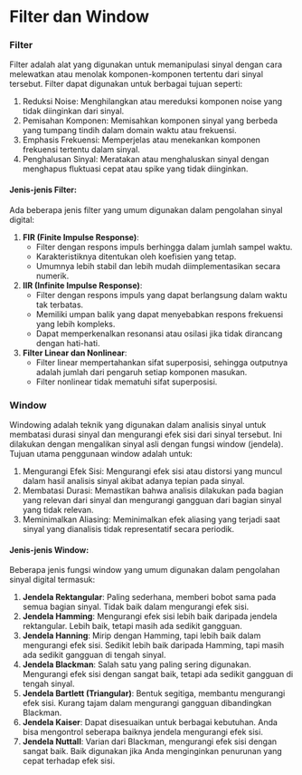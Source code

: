 # Filter dan Window

### Filter

Filter adalah alat yang digunakan untuk memanipulasi sinyal dengan cara melewatkan atau menolak komponen-komponen tertentu dari sinyal tersebut. Filter dapat digunakan untuk berbagai tujuan seperti:
1. Reduksi Noise: Menghilangkan atau mereduksi komponen noise yang tidak diinginkan dari sinyal.
2. Pemisahan Komponen: Memisahkan komponen sinyal yang berbeda yang tumpang tindih dalam domain waktu atau frekuensi.
3. Emphasis Frekuensi: Memperjelas atau menekankan komponen frekuensi tertentu dalam sinyal.
4. Penghalusan Sinyal: Meratakan atau menghaluskan sinyal dengan menghapus fluktuasi cepat atau spike yang tidak diinginkan.

#### Jenis-jenis Filter:

Ada beberapa jenis filter yang umum digunakan dalam pengolahan sinyal digital:
1. **FIR (Finite Impulse Response)**:
   - Filter dengan respons impuls berhingga dalam jumlah sampel waktu.
   - Karakteristiknya ditentukan oleh koefisien yang tetap.
   - Umumnya lebih stabil dan lebih mudah diimplementasikan secara numerik.
2. **IIR (Infinite Impulse Response)**:
   - Filter dengan respons impuls yang dapat berlangsung dalam waktu tak terbatas.
   - Memiliki umpan balik yang dapat menyebabkan respons frekuensi yang lebih kompleks.
   - Dapat memperkenalkan resonansi atau osilasi jika tidak dirancang dengan hati-hati.
3. **Filter Linear dan Nonlinear**:
   - Filter linear mempertahankan sifat superposisi, sehingga outputnya adalah jumlah dari pengaruh setiap komponen masukan.
   - Filter nonlinear tidak mematuhi sifat superposisi.

### Window

Windowing adalah teknik yang digunakan dalam analisis sinyal untuk membatasi durasi sinyal dan mengurangi efek sisi dari sinyal tersebut. Ini dilakukan dengan mengalikan sinyal asli dengan fungsi window (jendela). Tujuan utama penggunaan window adalah untuk:
1. Mengurangi Efek Sisi: Mengurangi efek sisi atau distorsi yang muncul dalam hasil analisis sinyal akibat adanya tepian pada sinyal.
2. Membatasi Durasi: Memastikan bahwa analisis dilakukan pada bagian yang relevan dari sinyal dan mengurangi gangguan dari bagian sinyal yang tidak relevan.
3. Meminimalkan Aliasing: Meminimalkan efek aliasing yang terjadi saat sinyal yang dianalisis tidak representatif secara periodik.

#### Jenis-jenis Window:

Beberapa jenis fungsi window yang umum digunakan dalam pengolahan sinyal digital termasuk:
1. **Jendela Rektangular**: Paling sederhana, memberi bobot sama pada semua bagian sinyal. Tidak baik dalam mengurangi efek sisi.
2. **Jendela Hamming**: Mengurangi efek sisi lebih baik daripada jendela rektangular. Lebih baik, tetapi masih ada sedikit gangguan.
3. **Jendela Hanning**: Mirip dengan Hamming, tapi lebih baik dalam mengurangi efek sisi. Sedikit lebih baik daripada Hamming, tapi masih ada sedikit gangguan di tengah sinyal.
4. **Jendela Blackman**: Salah satu yang paling sering digunakan. Mengurangi efek sisi dengan sangat baik, tetapi ada sedikit gangguan di tengah sinyal.
5. **Jendela Bartlett (Triangular)**: Bentuk segitiga, membantu mengurangi efek sisi. Kurang tajam dalam mengurangi gangguan dibandingkan Blackman.
6. **Jendela Kaiser**: Dapat disesuaikan untuk berbagai kebutuhan. Anda bisa mengontrol seberapa baiknya jendela mengurangi efek sisi.
7. **Jendela Nuttall**: Varian dari Blackman, mengurangi efek sisi dengan sangat baik. Baik digunakan jika Anda menginginkan penurunan yang cepat terhadap efek sisi.
